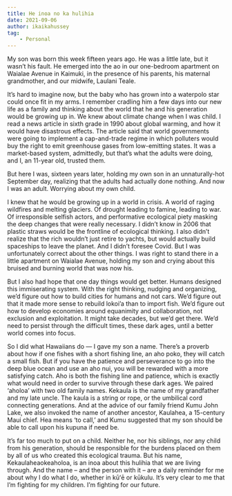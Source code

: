 ```yaml
---
title: He inoa no ka hulihia
date: 2021-09-06
author: ikaikahussey
tag:
    - Personal
---
```


My son was born this week fifteen years ago. He was a little late, but it wasn’t his fault. He emerged into the ao in our one-bedroom apartment on Waialae Avenue in Kaimuki, in the presence of his parents, his maternal grandmother, and our midwife, Laulani Teale.

It’s hard to imagine now, but the baby who has grown into a waterpolo star could once fit in my arms. I remember cradling him a few days into our new life as a family and thinking about the world that he and his generation would be growing up in. We knew about climate change when I was child. I read a news article in sixth grade in 1990 about global warming, and how it would have disastrous effects. The article said that world governments were going to implement a cap-and-trade regime in which polluters would buy the right to emit greenhouse gases from low-emitting states. It was a market-based system, admittedly, but that’s what the adults were doing, and I, an 11-year old, trusted them. 

But here I was, sixteen years later, holding my own son in an unnaturally-hot September day, realizing that the adults had actually done nothing. And now I was an adult. Worrying about my own child.

I knew that he would be growing up in a world in crisis. A world of raging wildfires and melting glaciers. Of drought leading to famine, leading to war. Of irresponsible selfish actors, and performative ecological piety masking the deep changes that were really necessary. I didn’t know in 2006 that plastic straws would be the frontline of ecological thinking. I also didn’t realize that the rich wouldn’t just retire to yachts, but would actually build spaceships to leave the planet. And I didn’t foresee Covid. But I was unfortunately correct about the other things. I was right to stand there in a little apartment on Waialae Avenue, holding my son and crying about this bruised and burning world that was now his.

But I also had hope that one day things would get better. Humans designed this immiserating system. With the right thinking, nudging and organizing, we’d figure out how to build cities for humans and not cars. We’d figure out that it made more sense to rebuild lokoi’a than to import fish. We’d figure out how to develop economies around equanimity and collaboration, not exclusion and exploitation. It might take decades, but we’d get there. We’d need to persist through the difficult times, these dark ages, until a better world comes into focus.

So I did what Hawaiians do — I gave my son a name. There’s a proverb about how if one fishes with a short fishing line, an aho poko, they will catch a small fish. But if you have the patience and perseverance to go into the deep blue ocean and use an aho nui, you will be rewarded with a more satisfying catch. Aho is both the fishing line and patience, which is exactly what would need in order to survive through these dark ages. We paired ‘aholoa’ with two old family names. Kekaula is the name of my grandfather and my late uncle. The kaula is a string or rope, or the umbilical cord connecting generations. And at the advice of our family friend Kumu John Lake, we also invoked the name of another ancestor, Kaulahea, a 15-century Maui chief. Hea means ‘to call,’ and Kumu suggested that my son should be able to call upon his kupuna if need be.

It’s far too much to put on a child. Neither he, nor his siblings, nor any child from his generation, should be responsible for the burdens placed on them by all of us who created this ecological trauma. But his name, Kekaulaheaokeaholoa, is an inoa about this hulihia that we are living through. And the name – and the person with it – are a daily reminder for me about why I do what I do, whether in kūʻē or kūkulu. It’s very clear to me that I’m fighting for my children. I’m fighting for our future.